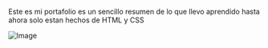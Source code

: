 Este es mi portafolio es un sencillo resumen de lo que llevo aprendido hasta ahora solo estan hechos de HTML y CSS 

![Image](https://github.com/user-attachments/assets/7815d124-6349-45ae-8db3-db3ee3616d4b)
